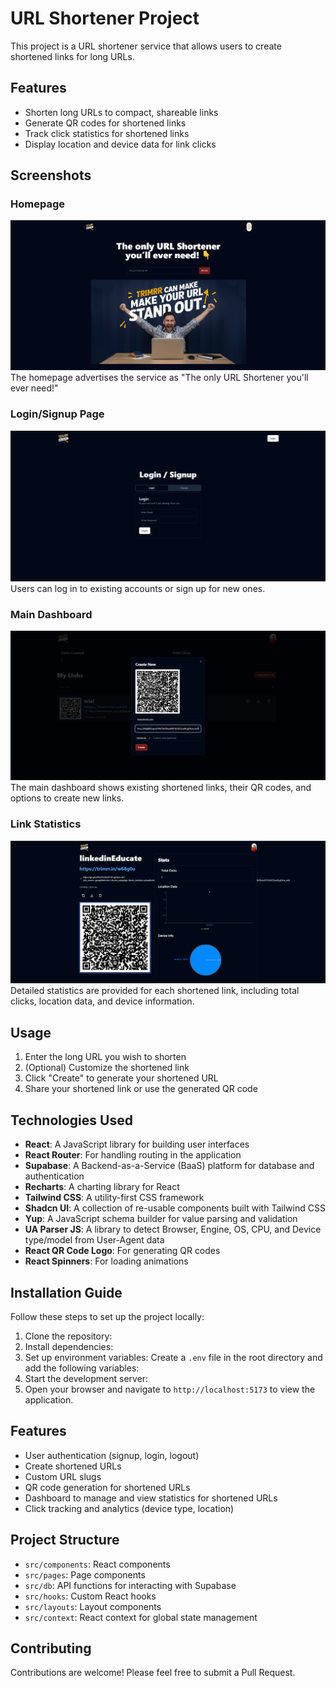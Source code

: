 # URL Shortener Project

This project is a URL shortener service that allows users to create shortened links for long URLs.

## Features

- Shorten long URLs to compact, shareable links
- Generate QR codes for shortened links
- Track click statistics for shortened links
- Display location and device data for link clicks

## Screenshots

### Homepage
![Homepage](./homePage.png)
The homepage advertises the service as "The only URL Shortener you'll ever need!"

### Login/Signup Page
![Login/Signup](./loginPage.png)
Users can log in to existing accounts or sign up for new ones.

### Main Dashboard
![Main Dashboard](./dashboard.png)
The main dashboard shows existing shortened links, their QR codes, and options to create new links.

### Link Statistics
![Link Statistics](./analytics.png)
Detailed statistics are provided for each shortened link, including total clicks, location data, and device information.

## Usage

1. Enter the long URL you wish to shorten
2. (Optional) Customize the shortened link
3. Click "Create" to generate your shortened URL
4. Share your shortened link or use the generated QR code

## Technologies Used

- **React**: A JavaScript library for building user interfaces
- **React Router**: For handling routing in the application
- **Supabase**: A Backend-as-a-Service (BaaS) platform for database and authentication
- **Recharts**: A charting library for React
- **Tailwind CSS**: A utility-first CSS framework
- **Shadcn UI**: A collection of re-usable components built with Tailwind CSS
- **Yup**: A JavaScript schema builder for value parsing and validation
- **UA Parser JS**: A library to detect Browser, Engine, OS, CPU, and Device type/model from User-Agent data
- **React QR Code Logo**: For generating QR codes
- **React Spinners**: For loading animations

## Installation Guide

Follow these steps to set up the project locally:

1. Clone the repository:
2. Install dependencies:
3. Set up environment variables:
Create a `.env` file in the root directory and add the following variables:
4. Start the development server:
5. Open your browser and navigate to `http://localhost:5173` to view the application.

## Features

- User authentication (signup, login, logout)
- Create shortened URLs
- Custom URL slugs
- QR code generation for shortened URLs
- Dashboard to manage and view statistics for shortened URLs
- Click tracking and analytics (device type, location)

## Project Structure

- `src/components`: React components
- `src/pages`: Page components
- `src/db`: API functions for interacting with Supabase
- `src/hooks`: Custom React hooks
- `src/layouts`: Layout components
- `src/context`: React context for global state management

## Contributing

Contributions are welcome! Please feel free to submit a Pull Request.
